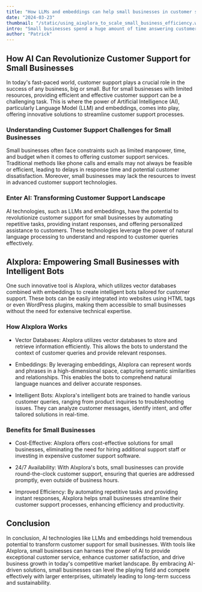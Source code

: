 ```yaml
---
title: "How LLMs and embeddings can help small businesses in customer support"
date: "2024-03-23"
thumbnail: "/static/using_aixplora_to_scale_small_business_efficiency.webp"
intro: "Small businesses spend a huge amount of time answering customer's answers. Mostly recurring questions which could be answered by a intelligent chatbot. With AIxplora we show you how that could be done!"
author: "Patrick"
---
```

## How AI Can Revolutionize Customer Support for Small Businesses


In today's fast-paced world, customer support plays a crucial role in the success of any business, big or small. But for small businesses with limited resources, providing efficient and effective customer support can be a challenging task. This is where the power of Artificial Intelligence (AI), particularly Language Model (LLM) and embeddings, comes into play, offering innovative solutions to streamline customer support processes.

### Understanding Customer Support Challenges for Small Businesses


Small businesses often face constraints such as limited manpower, time, and budget when it comes to offering customer support services. Traditional methods like phone calls and emails may not always be feasible or efficient, leading to delays in response time and potential customer dissatisfaction. Moreover, small businesses may lack the resources to invest in advanced customer support technologies.

### Enter AI: Transforming Customer Support Landscape


AI technologies, such as LLMs and embeddings, have the potential to revolutionize customer support for small businesses by automating repetitive tasks, providing instant responses, and offering personalized assistance to customers. These technologies leverage the power of natural language processing to understand and respond to customer queries effectively.

## AIxplora: Empowering Small Businesses with Intelligent Bots


One such innovative tool is AIxplora, which utilizes vector databases combined with embeddings to create intelligent bots tailored for customer support. These bots can be easily integrated into websites using HTML tags or even WordPress plugins, making them accessible to small businesses without the need for extensive technical expertise.

### How AIxplora Works

-   Vector Databases: AIxplora utilizes vector databases to store and retrieve information efficiently. This allows the bots to understand the context of customer queries and provide relevant responses.

-   Embeddings: By leveraging embeddings, AIxplora can represent words and phrases in a high-dimensional space, capturing semantic similarities and relationships. This enables the bots to comprehend natural language nuances and deliver accurate responses.

-   Intelligent Bots: AIxplora's intelligent bots are trained to handle various customer queries, ranging from product inquiries to troubleshooting issues. They can analyze customer messages, identify intent, and offer tailored solutions in real-time.

### Benefits for Small Businesses

-   Cost-Effective: AIxplora offers cost-effective solutions for small businesses, eliminating the need for hiring additional support staff or investing in expensive customer support software.

-   24/7 Availability: With AIxplora's bots, small businesses can provide round-the-clock customer support, ensuring that queries are addressed promptly, even outside of business hours.

-   Improved Efficiency: By automating repetitive tasks and providing instant responses, AIxplora helps small businesses streamline their customer support processes, enhancing efficiency and productivity.

## Conclusion


In conclusion, AI technologies like LLMs and embeddings hold tremendous potential to transform customer support for small businesses. With tools like AIxplora, small businesses can harness the power of AI to provide exceptional customer service, enhance customer satisfaction, and drive business growth in today's competitive market landscape. By embracing AI-driven solutions, small businesses can level the playing field and compete effectively with larger enterprises, ultimately leading to long-term success and sustainability.
